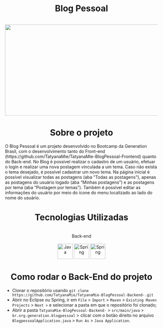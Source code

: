 <div align="center">

# Blog Pessoal
<br>
<img height="300 px" width= "750px" src= "https://user-images.githubusercontent.com/95664189/158499036-e6d2e6e9-8700-4c75-8d12-92ae431cc57f.png" >
</div>

<div align="center">
  
# Sobre o projeto
  
</div>
O Blog Pessoal é um projeto desenvolvido no Bootcamp da Generation Brasil, com o desenvolvimento tanto do Front-end (https://github.com/TatyanaMie/TatyanaMie-BlogPessoal-Frontend) quanto do Back-end.
No Blog é possível realizar o cadastro de um usuário, efetuar o login e realizar uma nova postagem vinculada a um tema.
Caso não exista o tema desejado, é possível cadastrar um novo tema. 
Na página inicial é possível visualizar todas as postagens (aba "Todas as postagens"), apenas as postagens do usuário logado (aba “Minhas postagens”) e as postagens por tema (aba “Postagem por temas”). 
Também é possível editar as informações do usuário por meio do ícone do menu localizado ao lado do nome do usuário.



<div align="center">
  
# Tecnologias Utilizadas
  
</div>

<br>
<div align="center"> Back-end </div>
<div style="display: inline_block" align="center"><br>
<img alt="Java" height="50" width="50" src="https://cdn.jsdelivr.net/gh/devicons/devicon/icons/java/java-plain-wordmark.svg" />
<img alt="Spring" height="50" width="50" src="https://cdn.jsdelivr.net/gh/devicons/devicon/icons/spring/spring-original.svg" />
<img alt="Spring" height="50" width="50"  src="https://cdn.jsdelivr.net/gh/devicons/devicon/icons/mysql/mysql-original.svg" />
</div>

<div align="center">
  
# Como rodar o Back-End do projeto
  
</div>

- Clonar o repositório usando `git clone https://github.com/TatyanaMie/TatyanaMie-BlogPessoal-Backend-.git`
- Abrir no Eclipse ou Spring, ir em `File` > `Import` > `Maven` > `Existing Maven Projects` > `Next >` e selecionar a pasta em que o repositório foi clonado;
- Abrir a pasta `TatyanaMie-BlogPessoal-Backend-` > `src/main/java` > `br.org.generation.blogpessoal` > clicar com o botão direito no arquivo `BlogpessoalApplication.java` > `Run As` > `Java Application`.
<div align="center">

<div align="center">


